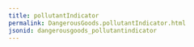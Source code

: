 ```yaml
---
title: pollutantIndicator
permalink: DangerousGoods.pollutantIndicator.html
jsonid: dangerousgoods_pollutantindicator
---
```

